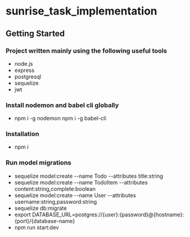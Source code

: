 # sunrise_task_implementation
## Getting Started
### Project written mainly using the following useful tools 
* node.js
* express
* postgresql
* sequelize
* jwt
### Install nodemon and babel cli globally
* npm i -g nodemon npm i -g babel-cli
### Installation
* npm i
### Run model migrations
* sequelize model:create --name Todo --attributes title:string
* sequelize model:create --name TodoItem --attributes content:string,complete:boolean
* sequelize model:create --name User --attributes username:string,password:string
* sequelize db:migrate
* export DATABASE_URL=postgres://{user}:{password}@{hostname}:{port}/{database-name}
* npm run start:dev
